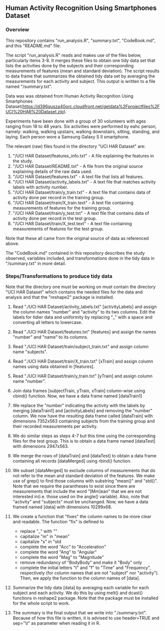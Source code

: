 ## Human Activity Recognition Using Smartphones Dataset

### Overview
This repository contains "run_analysis.R", "summary.txt", "CodeBook.md", and this "README.md" file.

The script "run_analysis.R" reads and makes use of the files below, particularly items 3-8. It merges these files to obtain one tidy data set that lists the activities done by the subjects and their corresponding measurements of features (mean and standard deviation). The script results to data frame that summarizes the obtained tidy data set by averaging the measurements for each activity and subject. This output is written to a file named "/summary.txt".

Data was was obtained from Human Activity Recognition Using Smartphones Dataset(https://d396qusza40orc.cloudfront.net/getdata%2Fprojectfiles%2FUCI%20HAR%20Dataset.zip).

Experiments have been done with a group of 30 volunteers with ages ranging from 18 to 48 years. Six activities were performed by eahc person, namely: walking, walking upstairs, walking downstairs, sitting, standing, and laying. Each person wore a Samsung Galaxy S II smartphone.

The relevant (raw) files found in the directory "UCI HAR Dataset" are:
1. "/UCI HAR Dataset/features_info.txt" - A file explaining the features in the study.
2. "/UCI HAR Dataset/README.txt" - A file from the original source explaining details of the raw data used.
3. "/UCI HAR Dataset/features.txt" - A text file that lists all features.
4. "/UCI HAR Dataset/activity_labels.txt" - A text file that matches activity labels with activity number.
5. "/UCI HAR Dataset/train/y_train.txt" - A text file that contains data of activity done per record in the training group.
6. "/UCI HAR Dataset/train/X_train.text" - A text file containing measurements of features for the training group.
7. "/UCI HAR Dataset/train/y_test.txt" - A text file that contains data of activity done per record in the test group.
8. "/UCI HAR Dataset/train/X_test.text" - A text file containing measurements of features for the test group.

Note that these all came from the original source of data as referenced above.

The "CodeBook.md" contained in this repository describes the study observed, variables included, and transformations done in the tidy data in "/summary.txt" in more detail.

### Steps/Transformations to produce tidy data

Note that the directory one must be working on must contain the directory "UCI HAR Dataset" which contains the needed files for the data and analysis and that the "reshape2" package is installed.

1. Read "./UCI HAR Dataset/activity_labels.txt" [activityLabels] and assign the column names "number" and "activity" to its two columns. Edit the labels for tidier data and uniformity by replacing "_" with a space and converting all letters to lowercase.

2. Read "./UCI HAR Dataset/features.txt" [features] and assign the names "number" and "name" to its columns.

3. Read "./UCI HAR Dataset/train/subject_train.txt" and assign column name "subjects".

4. Read "./UCI HAR Dataset/train/X_train.txt" [xTrain] and assign column names using data obtained in [features].

5. Read "./UCI HAR Dataset/train/y_train.txt" [yTrain] and assign column name "number".

6. Join data frames [subjectTrain, yTrain, xTrain] column-wise using cbind() function. Now, we have a data frame named [dataTrain1]

7. We replace the "number" indicating the activity with the labels by merging [dataTrain1] and [activityLabels] and removing the "number" column. We now have the resulting data frame called [dataTrain] with dimensions 7352x563 containing subjects from the training group and their recorded measurements per activity.

8. We do similar steps as steps 4-7 but this time using the corresponding files for the test group. This is to obtain a data frame named [dataTest] with dimensions 2947x563.

9. We merge the rows of [dataTrain] and [dataTest] to obtain a data frame containing all records [dataMerged] using rbind() function.

10. We subset [dataMerged] to exclude columns of measurements that do not refer to the mean and standard deviation of the features. We make use of grep() to find those columns with substring "mean()" and "std()". Note that we require the parantheses to exist since there are measurements that include the word "[Mm]ean" that we are not interested in(i.e. those used on the angle() variable). Also, note that "activity" and "subjects" must be unchanged. Now, we have a data framed named [data] with dimensions 10299x68.

11. We create a function that "fixes" the column names to be more clear and readable. The function "fix" is defined to
	*  replace "_" with ""
	*  capitalize "m" in "mean"
	*  capitalize "s" in "std
	*  complete the word "Acc" to "Acceleration"
	*  complete the word "Ang" to "Angular"
	*  complete the word "Mag" to "Magnitude"
	*  remove redundancy of "BodyBody" and make it "Body" only
	*  complete the initial letters "t" and "f" to "Time" and "Frequency", respectively (for column names that are not "subject" nor "activity").
Then, we apply the function to the column names of [data].

12. Summarize the tidy data [data] by averaging each variable for each subject and each activity. We do this by using melt() and dcast() functions in reshape2 package. Note that the package must be installed for the whole script to work.

13. The summary is the final output that we write into "./summary.txt". Because of how this file is written, it is advised to use header=TRUE and sep="\t" as parameter when reading it in R.